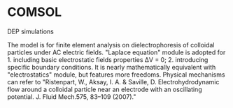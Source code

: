 # COMSOL
DEP simulations

The model is for finite element analysis on dielectrophoresis of colloidal particles under AC electric fields. 
"Laplace equation" module is adopted for 1. including basic electrostatic fields properties ⁠ΔV = 0; 2. introducing specific boundary conditions. It is nearly mathematically equivalent with "electrostatics" module, but features more freedoms. 
Physical mechanisms can refer to "Ristenpart, W., Aksay, I. A. & Saville, D. Electrohydrodynamic flow around a colloidal particle near an electrode with an oscillating potential. J. Fluid Mech.575, 83–109 (2007)."
